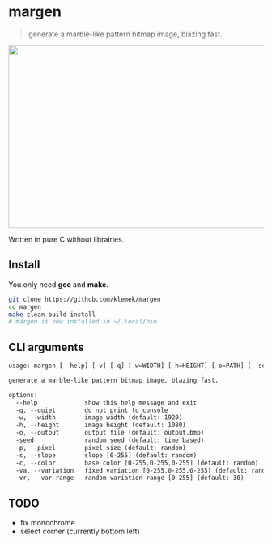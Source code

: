 # margen

> generate a marble-like pattern bitmap image, blazing fast.

<p align="center">
  <img width="640" height="360" src="./images/sample.gif">
</p>

Written in pure C without librairies.

## Install

You only need **gcc** and **make**.

```bash
git clone https://github.com/klemek/margen
cd margen
make clean build install
# margen is now installed in ~/.local/bin
```

## CLI arguments

```txt
usage: margen [--help] [-v] [-q] [-w=WIDTH] [-h=HEIGHT] [-o=PATH] [--seed=SEED][-p=PIXEL_SIZE] [-s=SLOPE] [-c=R,G,B] [--var=R,G,B] [-vr=VAR_RANGE]

generate a marble-like pattern bitmap image, blazing fast.

options:
  --help             show this help message and exit
  -q, --quiet        do not print to console
  -w, --width        image width (default: 1920)
  -h, --height       image height (default: 1080)
  -o, --output       output file (default: output.bmp)
  -seed              random seed (default: time based)
  -p, --pixel        pixel size (default: random)
  -s, --slope        slope [0-255] (default: random)
  -c, --color        base color [0-255,0-255,0-255] (default: random)
  -va, --variation   fixed variation [0-255,0-255,0-255] (default: random)
  -vr, --var-range   random variation range [0-255] (default: 30)
```

## TODO

- fix monochrome
- select corner (currently bottom left)